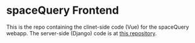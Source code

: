 # spaceQuery Frontend
This is the repo containing the clinet-side code (Vue) for the spaceQuery webapp. The server-side (Django) code is at [this repository](https://github.com/anirudhgray/space-api).